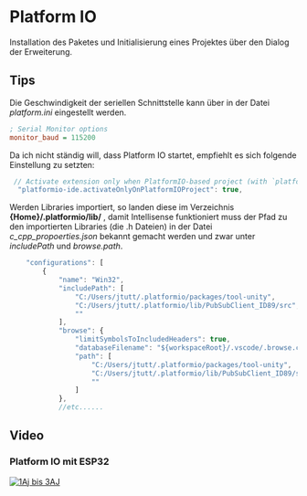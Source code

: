 # Platform IO
Installation des Paketes und Initialisierung eines Projektes über den Dialog der Erweiterung.

## Tips
Die Geschwindigkeit der seriellen Schnittstelle kann über in der Datei *platform.ini* eingestellt werden.
```ini
; Serial Monitor options
monitor_baud = 115200
```

Da ich nicht ständig will, dass Platform IO startet, empfiehlt es sich folgende Einstellung zu setzten:
```js
 // Activate extension only when PlatformIO-based project (with `platformio.ini`) is opened in workspace
  "platformio-ide.activateOnlyOnPlatformIOProject": true,
```

Werden Libraries importiert, so landen diese im Verzeichnis **{Home}/.platformio/lib/** , damit Intellisense funktioniert muss der Pfad zu den importierten Libraries (die .h Dateien) in der Datei  *c_cpp_propoerties.json* bekannt gemacht werden und zwar unter *includePath* und *browse.path*. 
```js
    "configurations": [
        {
            "name": "Win32",
            "includePath": [
                "C:/Users/jtutt/.platformio/packages/tool-unity",
                "C:/Users/jtutt/.platformio/lib/PubSubClient_ID89/src",
                ""
            ],
            "browse": {
                "limitSymbolsToIncludedHeaders": true,
                "databaseFilename": "${workspaceRoot}/.vscode/.browse.c_cpp.db",
                "path": [
                    "C:/Users/jtutt/.platformio/packages/tool-unity",
                    "C:/Users/jtutt/.platformio/lib/PubSubClient_ID89/src",
                    ""
                ]
            },
            //etc......
```

## Video
### Platform IO mit ESP32 
[![1Aj bis 3AJ](http://img.youtube.com/vi/vkuoOES5KHg/0.jpg)](http://www.youtube.com/watch?v=vkuoOES5KHg)
